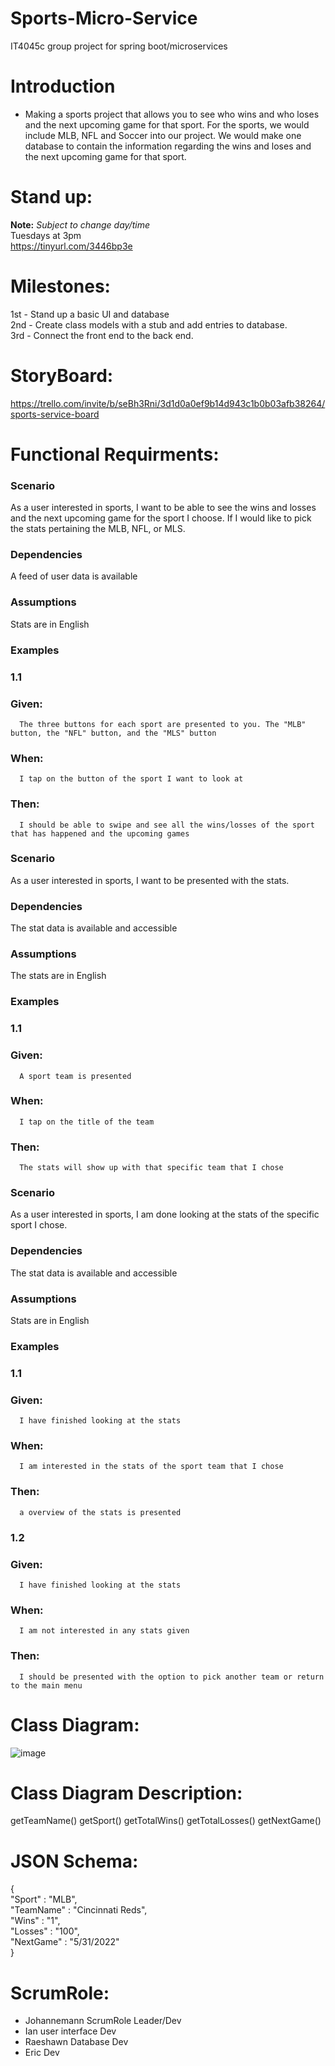 # Sports-Micro-Service
IT4045c group project for spring boot/microservices

# Introduction
* Making a sports project that allows you to see who wins and who loses and the next upcoming game for that sport. For the sports, we would include MLB, NFL and Soccer into our project. We would make one database to contain the information regarding the wins and loses and the next upcoming game for that sport.


# Stand up:
**Note:** *Subject to change day/time*  
Tuesdays at 3pm  
https://tinyurl.com/3446bp3e

# Milestones:
1st - Stand up a basic UI and database  
2nd - Create class models with a stub and add entries to database.  
3rd - Connect the front end to the back end.


# StoryBoard:
https://trello.com/invite/b/seBh3Rni/3d1d0a0ef9b14d943c1b0b03afb38264/sports-service-board


# Functional Requirments:

### Scenario
As a user interested in sports, I want to be able to see the wins and losses and the next upcoming game for the sport I choose. If I would like to pick the stats pertaining the MLB, NFL, or MLS. 
### Dependencies 
A feed of user data is available 
### Assumptions
Stats are in English 
### Examples
### 1.1
### Given: 
      The three buttons for each sport are presented to you. The "MLB" button, the "NFL" button, and the "MLS" button
### When:
      I tap on the button of the sport I want to look at
### Then:
      I should be able to swipe and see all the wins/losses of the sport that has happened and the upcoming games 

### Scenario
As a user interested in sports, I want to be presented with the stats.
### Dependencies
The stat data is available and accessible 
### Assumptions
The stats are in English 
### Examples
### 1.1
### Given:
      A sport team is presented 
### When:
      I tap on the title of the team
### Then:
      The stats will show up with that specific team that I chose

### Scenario 
As a user interested in sports, I am done looking at the stats of the specific sport I chose. 
### Dependencies 
The stat data is available and accessible 
### Assumptions
Stats are in English
### Examples
### 1.1
### Given: 
      I have finished looking at the stats
### When: 
      I am interested in the stats of the sport team that I chose
### Then: 
      a overview of the stats is presented
### 1.2
### Given: 
      I have finished looking at the stats
### When: 
      I am not interested in any stats given 
### Then: 
      I should be presented with the option to pick another team or return to the main menu







# Class Diagram:


![image](https://user-images.githubusercontent.com/18122120/169656783-695c16d8-b312-4aec-97ba-352742aa8e91.png)











# Class Diagram Description:

getTeamName()
getSport()
getTotalWins()
getTotalLosses()
getNextGame()







# JSON Schema:
{  
    "Sport" : "MLB",  
    "TeamName" : "Cincinnati Reds",  
    "Wins" : "1",  
    "Losses" : "100",  
    "NextGame" : "5/31/2022"  
}










#   ScrumRole:
* Johannemann ScrumRole Leader/Dev
* Ian user interface Dev
* Raeshawn Database Dev 
* Eric Dev
